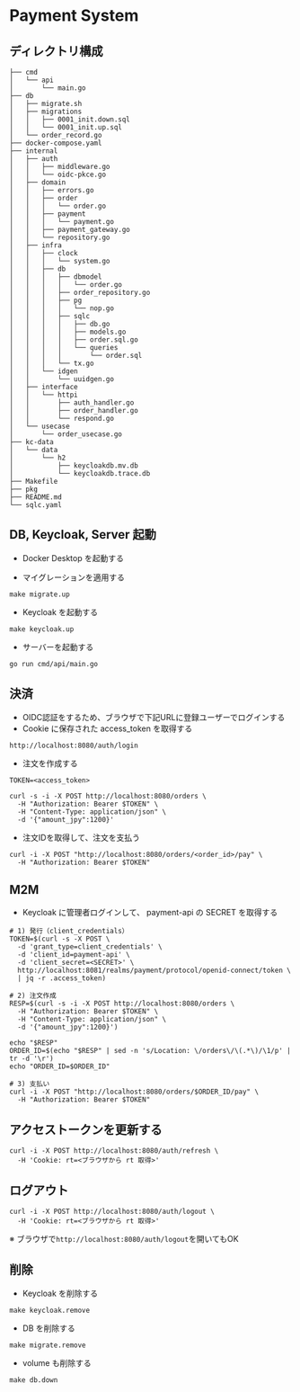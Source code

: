 # Payment System

## ディレクトリ構成

```
├── cmd
│   └── api
│       └── main.go
├── db
│   ├── migrate.sh
│   ├── migrations
│   │   ├── 0001_init.down.sql
│   │   └── 0001_init.up.sql
│   └── order_record.go
├── docker-compose.yaml
├── internal
│   ├── auth
│   │   ├── middleware.go
│   │   └── oidc-pkce.go
│   ├── domain
│   │   ├── errors.go
│   │   ├── order
│   │   │   └── order.go
│   │   ├── payment
│   │   │   └── payment.go
│   │   ├── payment_gateway.go
│   │   └── repository.go
│   ├── infra
│   │   ├── clock
│   │   │   └── system.go
│   │   ├── db
│   │   │   ├── dbmodel
│   │   │   │   └── order.go
│   │   │   ├── order_repository.go
│   │   │   ├── pg
│   │   │   │   └── nop.go
│   │   │   ├── sqlc
│   │   │   │   ├── db.go
│   │   │   │   ├── models.go
│   │   │   │   ├── order.sql.go
│   │   │   │   └── queries
│   │   │   │       └── order.sql
│   │   │   └── tx.go
│   │   └── idgen
│   │       └── uuidgen.go
│   ├── interface
│   │   └── httpi
│   │       ├── auth_handler.go
│   │       ├── order_handler.go
│   │       └── respond.go
│   └── usecase
│       └── order_usecase.go
├── kc-data
│   └── data
│       └── h2
│           ├── keycloakdb.mv.db
│           └── keycloakdb.trace.db
├── Makefile
├── pkg
├── README.md
└── sqlc.yaml
```

## DB, Keycloak, Server 起動

- Docker Desktop を起動する

- マイグレーションを適用する

```
make migrate.up
```

- Keycloak を起動する

```
make keycloak.up
```

- サーバーを起動する

```
go run cmd/api/main.go
```

## 決済

- OIDC認証をするため、ブラウザで下記URLに登録ユーザーでログインする
- Cookie に保存された access_token を取得する

```
http://localhost:8080/auth/login
```

- 注文を作成する

```
TOKEN=<access_token>

curl -s -i -X POST http://localhost:8080/orders \
  -H "Authorization: Bearer $TOKEN" \
  -H "Content-Type: application/json" \
  -d '{"amount_jpy":1200}'
```

- 注文IDを取得して、注文を支払う

```
curl -i -X POST "http://localhost:8080/orders/<order_id>/pay" \
  -H "Authorization: Bearer $TOKEN"
```

## M2M

- Keycloak に管理者ログインして、 payment-api の SECRET を取得する

```
# 1) 発行（client_credentials）
TOKEN=$(curl -s -X POST \
  -d 'grant_type=client_credentials' \
  -d 'client_id=payment-api' \
  -d 'client_secret=<SECRET>' \
  http://localhost:8081/realms/payment/protocol/openid-connect/token \
  | jq -r .access_token)

# 2) 注文作成
RESP=$(curl -s -i -X POST http://localhost:8080/orders \
  -H "Authorization: Bearer $TOKEN" \
  -H "Content-Type: application/json" \
  -d '{"amount_jpy":1200}')

echo "$RESP"
ORDER_ID=$(echo "$RESP" | sed -n 's/Location: \/orders\/\(.*\)/\1/p' | tr -d '\r')
echo "ORDER_ID=$ORDER_ID"

# 3) 支払い
curl -i -X POST "http://localhost:8080/orders/$ORDER_ID/pay" \
  -H "Authorization: Bearer $TOKEN"
```


## アクセストークンを更新する

```
curl -i -X POST http://localhost:8080/auth/refresh \
  -H 'Cookie: rt=<ブラウザから rt 取得>'
```

## ログアウト

```
curl -i -X POST http://localhost:8080/auth/logout \
  -H 'Cookie: rt=<ブラウザから rt 取得>'
```

※ ブラウザで`http://localhost:8080/auth/logout`を開いてもOK

## 削除

- Keycloak を削除する

```
make keycloak.remove
```

- DB を削除する

```
make migrate.remove
```

- volume も削除する

```
make db.down
```
